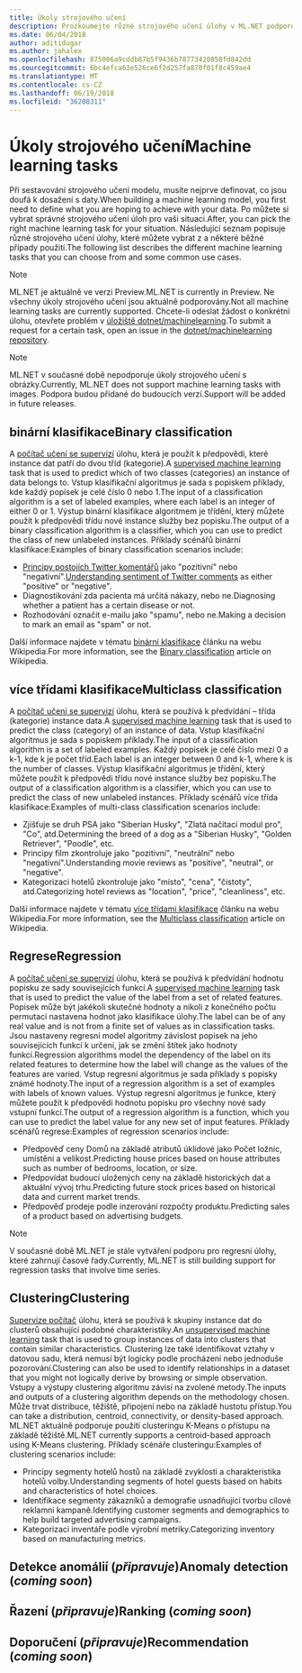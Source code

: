 ```yaml
---
title: Úkoly strojového učení
description: Prozkoumejte různé strojového učení úlohy v ML.NET podporovány.
ms.date: 06/04/2018
author: aditidugar
ms.author: johalex
ms.openlocfilehash: 875006a9cddb87b5f9436b78773420858fd842dd
ms.sourcegitcommit: 6bc4efca63e526ce6f2d257fa870f01f8c459ae4
ms.translationtype: MT
ms.contentlocale: cs-CZ
ms.lasthandoff: 06/19/2018
ms.locfileid: "36208311"
---
```

# <a name="machine-learning-tasks"></a><span data-ttu-id="db44d-103">Úkoly strojového učení</span><span class="sxs-lookup"><span data-stu-id="db44d-103">Machine learning tasks</span></span>

<span data-ttu-id="db44d-104">Při sestavování strojového učení modelu, musíte nejprve definovat, co jsou doufá k dosažení s daty.</span><span class="sxs-lookup"><span data-stu-id="db44d-104">When building a machine learning model, you first need to define what you are hoping to achieve with your data.</span></span> <span data-ttu-id="db44d-105">Po můžete si vybrat správné strojového učení úloh pro vaši situaci.</span><span class="sxs-lookup"><span data-stu-id="db44d-105">After, you can pick the right machine learning task for your situation.</span></span> <span data-ttu-id="db44d-106">Následující seznam popisuje různé strojového učení úlohy, které můžete vybrat z a některé běžné případy použití.</span><span class="sxs-lookup"><span data-stu-id="db44d-106">The following list describes the different machine learning tasks that you can choose from and some common use cases.</span></span> 

> [!NOTE]
> <span data-ttu-id="db44d-107">ML.NET je aktuálně ve verzi Preview.</span><span class="sxs-lookup"><span data-stu-id="db44d-107">ML.NET is currently in Preview.</span></span> <span data-ttu-id="db44d-108">Ne všechny úkoly strojového učení jsou aktuálně podporovány.</span><span class="sxs-lookup"><span data-stu-id="db44d-108">Not all machine learning tasks are currently supported.</span></span> <span data-ttu-id="db44d-109">Chcete-li odeslat žádost o konkrétní úlohu, otevřete problém v [úložiště dotnet/machinelearning](https://github.com/dotnet/machinelearning/issues).</span><span class="sxs-lookup"><span data-stu-id="db44d-109">To submit a request for a certain task, open an issue in the [dotnet/machinelearning repository](https://github.com/dotnet/machinelearning/issues).</span></span>

> [!NOTE]
> <span data-ttu-id="db44d-110">ML.NET v současné době nepodporuje úkoly strojového učení s obrázky.</span><span class="sxs-lookup"><span data-stu-id="db44d-110">Currently, ML.NET does not support machine learning tasks with images.</span></span> <span data-ttu-id="db44d-111">Podpora budou přidané do budoucích verzí.</span><span class="sxs-lookup"><span data-stu-id="db44d-111">Support will be added in future releases.</span></span> 

## <a name="binary-classification"></a><span data-ttu-id="db44d-112">binární klasifikace</span><span class="sxs-lookup"><span data-stu-id="db44d-112">Binary classification</span></span>

<span data-ttu-id="db44d-113">A [počítač učení se supervizí](glossary.md#supervised-machine-learning) úlohu, která je použít k předpovědi, které instance dat patří do dvou tříd (kategorie).</span><span class="sxs-lookup"><span data-stu-id="db44d-113">A [supervised machine learning](glossary.md#supervised-machine-learning) task that is used to predict which of two classes (categories) an instance of data belongs to.</span></span> <span data-ttu-id="db44d-114">Vstup klasifikační algoritmus je sada s popiskem příklady, kde každý popisek je celé číslo 0 nebo 1.</span><span class="sxs-lookup"><span data-stu-id="db44d-114">The input of a classification algorithm is a set of labeled examples, where each label is an integer of either 0 or 1.</span></span> <span data-ttu-id="db44d-115">Výstup binární klasifikace algoritmem je třídění, který můžete použít k předpovědi třídu nové instance služby bez popisku.</span><span class="sxs-lookup"><span data-stu-id="db44d-115">The output of a binary classification algorithm is a classifier, which you can use to predict the class of new unlabeled instances.</span></span> <span data-ttu-id="db44d-116">Příklady scénářů binární klasifikace:</span><span class="sxs-lookup"><span data-stu-id="db44d-116">Examples of binary classification scenarios include:</span></span>

* <span data-ttu-id="db44d-117">[Principy postojích Twitter komentářů](../tutorials/sentiment-analysis.md) jako "pozitivní" nebo "negativní".</span><span class="sxs-lookup"><span data-stu-id="db44d-117">[Understanding sentiment of Twitter comments](../tutorials/sentiment-analysis.md) as either "positive" or "negative".</span></span>
* <span data-ttu-id="db44d-118">Diagnostikování zda pacienta má určitá nákazy, nebo ne.</span><span class="sxs-lookup"><span data-stu-id="db44d-118">Diagnosing whether a patient has a certain disease or not.</span></span>
* <span data-ttu-id="db44d-119">Rozhodování označit e-mailu jako "spamu", nebo ne.</span><span class="sxs-lookup"><span data-stu-id="db44d-119">Making a decision to mark an email as "spam" or not.</span></span>

<span data-ttu-id="db44d-120">Další informace najdete v tématu [binární klasifikace](https://en.wikipedia.org/wiki/Binary_classification) článku na webu Wikipedia.</span><span class="sxs-lookup"><span data-stu-id="db44d-120">For more information, see the [Binary classification](https://en.wikipedia.org/wiki/Binary_classification) article on Wikipedia.</span></span>

## <a name="multiclass-classification"></a><span data-ttu-id="db44d-121">více třídami klasifikace</span><span class="sxs-lookup"><span data-stu-id="db44d-121">Multiclass classification</span></span>

<span data-ttu-id="db44d-122">A [počítač učení se supervizí](glossary.md#supervised-machine-learning) úlohu, která se používá k předvídání – třída (kategorie) instance data.</span><span class="sxs-lookup"><span data-stu-id="db44d-122">A [supervised machine learning](glossary.md#supervised-machine-learning) task that is used to predict the class (category) of an instance of data.</span></span> <span data-ttu-id="db44d-123">Vstup klasifikační algoritmus je sada s popiskem příklady.</span><span class="sxs-lookup"><span data-stu-id="db44d-123">The input of a classification algorithm is a set of labeled examples.</span></span> <span data-ttu-id="db44d-124">Každý popisek je celé číslo mezi 0 a k-1, kde k je počet tříd.</span><span class="sxs-lookup"><span data-stu-id="db44d-124">Each label is an integer between 0 and k-1, where k is the number of classes.</span></span> <span data-ttu-id="db44d-125">Výstup klasifikační algoritmus je třídění, který můžete použít k předpovědi třídu nové instance služby bez popisku.</span><span class="sxs-lookup"><span data-stu-id="db44d-125">The output of a classification algorithm is a classifier, which you can use to predict the class of new unlabeled instances.</span></span> <span data-ttu-id="db44d-126">Příklady scénářů více třída klasifikace:</span><span class="sxs-lookup"><span data-stu-id="db44d-126">Examples of multi-class classification scenarios include:</span></span>

* <span data-ttu-id="db44d-127">Zjišťuje se druh PSA jako "Siberian Husky", "Zlatá načítací modul pro", "Co", atd.</span><span class="sxs-lookup"><span data-stu-id="db44d-127">Determining the breed of a dog as a "Siberian Husky", "Golden Retriever", "Poodle", etc.</span></span>
* <span data-ttu-id="db44d-128">Principy film zkontroluje jako "pozitivní", "neutrální" nebo "negativní".</span><span class="sxs-lookup"><span data-stu-id="db44d-128">Understanding movie reviews as "positive", "neutral", or "negative".</span></span>
* <span data-ttu-id="db44d-129">Kategorizaci hotelů zkontroluje jako "místo", "cena", "čistoty", atd.</span><span class="sxs-lookup"><span data-stu-id="db44d-129">Categorizing hotel reviews as "location", "price", "cleanliness", etc.</span></span>

<span data-ttu-id="db44d-130">Další informace najdete v tématu [více třídami klasifikace](https://en.wikipedia.org/wiki/Multiclass_classification) článku na webu Wikipedia.</span><span class="sxs-lookup"><span data-stu-id="db44d-130">For more information, see the [Multiclass classification](https://en.wikipedia.org/wiki/Multiclass_classification) article on Wikipedia.</span></span>

## <a name="regression"></a><span data-ttu-id="db44d-131">Regrese</span><span class="sxs-lookup"><span data-stu-id="db44d-131">Regression</span></span>

<span data-ttu-id="db44d-132">A [počítač učení se supervizí](glossary.md#supervised-machine-learning) úlohu, která se používá k předvídání hodnotu popisku ze sady souvisejících funkcí.</span><span class="sxs-lookup"><span data-stu-id="db44d-132">A [supervised machine learning](glossary.md#supervised-machine-learning) task that is used to predict the value of the label from a set of related features.</span></span> <span data-ttu-id="db44d-133">Popisek může být jakékoli skutečné hodnoty a nikoli z konečného počtu permutací nastavena hodnot jako klasifikace úlohy.</span><span class="sxs-lookup"><span data-stu-id="db44d-133">The label can be of any real value and is not from a finite set of values as in classification tasks.</span></span> <span data-ttu-id="db44d-134">Jsou nastaveny regresní model algoritmy závislost popisek na jeho souvisejících funkcí k určení, jak se změní štítek jako hodnoty funkcí.</span><span class="sxs-lookup"><span data-stu-id="db44d-134">Regression algorithms model the dependency of the label on its related features to determine how the label will change as the values of the features are varied.</span></span> <span data-ttu-id="db44d-135">Vstup regresní algoritmus je sada příklady s popisky známé hodnoty.</span><span class="sxs-lookup"><span data-stu-id="db44d-135">The input of a regression algorithm is a set of examples with labels of known values.</span></span> <span data-ttu-id="db44d-136">Výstup regresní algoritmus je funkce, který můžete použít k předpovědi hodnotu popisku pro všechny nové sady vstupní funkcí.</span><span class="sxs-lookup"><span data-stu-id="db44d-136">The output of a regression algorithm is a function, which you can use to predict the label value for any new set of input features.</span></span> <span data-ttu-id="db44d-137">Příklady scénářů regrese:</span><span class="sxs-lookup"><span data-stu-id="db44d-137">Examples of regression scenarios include:</span></span>

* <span data-ttu-id="db44d-138">Předpověď ceny Domů na základě atributů úklidové jako Počet ložnic, umístění a velikost.</span><span class="sxs-lookup"><span data-stu-id="db44d-138">Predicting house prices based on house attributes such as number of bedrooms, location, or size.</span></span>
* <span data-ttu-id="db44d-139">Předpovídat budoucí uložených ceny na základě historických dat a aktuální vývoj trhu.</span><span class="sxs-lookup"><span data-stu-id="db44d-139">Predicting future stock prices based on historical data and current market trends.</span></span>
* <span data-ttu-id="db44d-140">Předpověď prodeje podle inzerování rozpočty produktu.</span><span class="sxs-lookup"><span data-stu-id="db44d-140">Predicting sales of a product based on advertising budgets.</span></span>

> [!NOTE]
> <span data-ttu-id="db44d-141">V současné době ML.NET je stále vytváření podporu pro regresní úlohy, které zahrnují časové řady.</span><span class="sxs-lookup"><span data-stu-id="db44d-141">Currently, ML.NET is still building support for regression tasks that involve time series.</span></span>

## <a name="clustering"></a><span data-ttu-id="db44d-142">Clustering</span><span class="sxs-lookup"><span data-stu-id="db44d-142">Clustering</span></span>

<span data-ttu-id="db44d-143">[Supervize počítač](glossary.md#unsupervised-machine-learning) úlohu, která se používá k skupiny instance dat do clusterů obsahující podobné charakteristiky.</span><span class="sxs-lookup"><span data-stu-id="db44d-143">An [unsupervised machine learning](glossary.md#unsupervised-machine-learning) task that is used to group instances of data into clusters that contain similar characteristics.</span></span> <span data-ttu-id="db44d-144">Clustering lze také identifikovat vztahy v datovou sadu, která nemusí být logicky podle procházení nebo jednoduše pozorování.</span><span class="sxs-lookup"><span data-stu-id="db44d-144">Clustering can also be used to identify relationships in a dataset that you might not logically derive by browsing or simple observation.</span></span> <span data-ttu-id="db44d-145">Vstupy a výstupy clustering algoritmu závisí na zvolené metody.</span><span class="sxs-lookup"><span data-stu-id="db44d-145">The inputs and outputs of a clustering algorithm depends on the methodology chosen.</span></span> <span data-ttu-id="db44d-146">Může trvat distribuce, těžiště, připojení nebo na základě hustotu přístup.</span><span class="sxs-lookup"><span data-stu-id="db44d-146">You can take a distribution, centroid, connectivity, or density-based approach.</span></span> <span data-ttu-id="db44d-147">ML.NET aktuálně podporuje použití clusteringu K-Means o přístupu na základě těžiště.</span><span class="sxs-lookup"><span data-stu-id="db44d-147">ML.NET currently supports a centroid-based approach using K-Means clustering.</span></span> <span data-ttu-id="db44d-148">Příklady scénáře clusteringu:</span><span class="sxs-lookup"><span data-stu-id="db44d-148">Examples of clustering scenarios include:</span></span>

* <span data-ttu-id="db44d-149">Principy segmenty hotelů hostů na základě zvyklosti a charakteristika hotelů volby.</span><span class="sxs-lookup"><span data-stu-id="db44d-149">Understanding segments of hotel guests based on habits and characteristics of hotel choices.</span></span>
* <span data-ttu-id="db44d-150">Identifikace segmenty zákazníků a demografie usnadňující tvorbu cílové reklamní kampaně.</span><span class="sxs-lookup"><span data-stu-id="db44d-150">Identifying customer segments and demographics to help build targeted advertising campaigns.</span></span>
* <span data-ttu-id="db44d-151">Kategorizaci inventáře podle výrobní metriky.</span><span class="sxs-lookup"><span data-stu-id="db44d-151">Categorizing inventory based on manufacturing metrics.</span></span>

## <a name="anomaly-detection-coming-soon"></a><span data-ttu-id="db44d-152">Detekce anomálií (*připravuje*)</span><span class="sxs-lookup"><span data-stu-id="db44d-152">Anomaly detection (*coming soon*)</span></span>

## <a name="ranking-coming-soon"></a><span data-ttu-id="db44d-153">Řazení (*připravuje*)</span><span class="sxs-lookup"><span data-stu-id="db44d-153">Ranking (*coming soon*)</span></span>

## <a name="recommendation-coming-soon"></a><span data-ttu-id="db44d-154">Doporučení (*připravuje*)</span><span class="sxs-lookup"><span data-stu-id="db44d-154">Recommendation (*coming soon*)</span></span>


